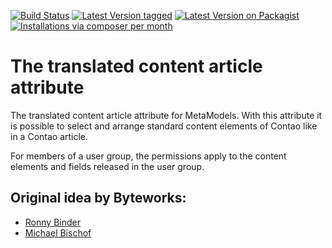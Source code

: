 [![Build Status](https://github.com/MetaModels/attribute_translatedcontentarticle/actions/workflows/diagnostics.yml/badge.svg)](https://github.com/MetaModels/attribute_translatedcontentarticle/actions)
[![Latest Version tagged](http://img.shields.io/github/tag/MetaModels/attribute_translatedcontentarticle.svg)](https://github.com/MetaModels/attribute_translatedcontentarticle/tags)
[![Latest Version on Packagist](http://img.shields.io/packagist/v/MetaModels/attribute_translatedcontentarticle.svg)](https://packagist.org/packages/MetaModels/attribute_translatedcontentarticle)
[![Installations via composer per month](http://img.shields.io/packagist/dm/MetaModels/attribute_translatedcontentarticle.svg)](https://packagist.org/packages/MetaModels/attribute_translatedcontentarticle)

# The translated content article attribute

The translated content article attribute for MetaModels. With this attribute it is possible to select and arrange
standard content elements of Contao like in a Contao article.

For members of a user group, the permissions apply to the content elements and fields released in the user group.

## Original idea by Byteworks:
- [Ronny Binder](mailto:rb@bytworks.ch)
- [Michael Bischof](mailto:mb@byteworks.ch)

